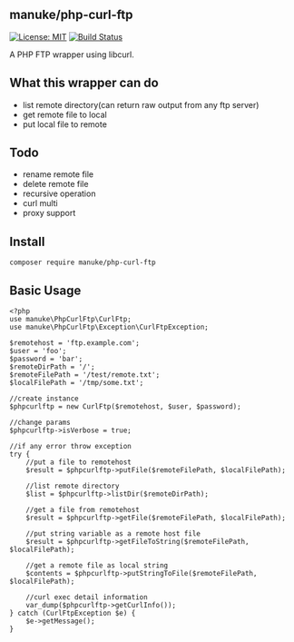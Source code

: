 ## manuke/php-curl-ftp
[![License: MIT](https://img.shields.io/badge/License-MIT-yellow.svg)](https://opensource.org/licenses/MIT)
[![Build Status](https://travis-ci.com/manuke/php-curl-ftp.svg?branch=master)](https://travis-ci.com/manuke/php-curl-ftp)


A PHP FTP wrapper using libcurl.

## What this wrapper can do
- list remote directory(can return raw output from any ftp server)
- get remote file to local
- put local file to remote

## Todo
- rename remote file
- delete remote file
- recursive operation
- curl multi
- proxy support

## Install

```
composer require manuke/php-curl-ftp
```

## Basic Usage

```
<?php
use manuke\PhpCurlFtp\CurlFtp;
use manuke\PhpCurlFtp\Exception\CurlFtpException;

$remotehost = 'ftp.example.com';
$user = 'foo';
$password = 'bar';
$remoteDirPath = '/';
$remoteFilePath = '/test/remote.txt';
$localFilePath = '/tmp/some.txt';

//create instance
$phpcurlftp = new CurlFtp($remotehost, $user, $password);

//change params
$phpcurlftp->isVerbose = true;

//if any error throw exception
try { 
    //put a file to remotehost
    $result = $phpcurlftp->putFile($remoteFilePath, $localFilePath);
    
    //list remote directory
    $list = $phpcurlftp->listDir($remoteDirPath);
    
    //get a file from remotehost
    $result = $phpcurlftp->getFile($remoteFilePath, $localFilePath);
    
    //put string variable as a remote host file
    $result = $phpcurlftp->getFileToString($remoteFilePath, $localFilePath);
    
    //get a remote file as local string 
    $contents = $phpcurlftp->putStringToFile($remoteFilePath, $localFilePath);
    
    //curl exec detail information
    var_dump($phpcurlftp->getCurlInfo());
} catch (CurlFtpException $e) {
    $e->getMessage();
}

```

